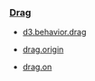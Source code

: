 ### [](https://github.com/mbostock/d3/wiki/Api%E5%8F%82%E8%80%83#drag)[Drag](https://github.com/mbostock/d3/wiki/Drag-Behavior)

*   [d3.behavior.drag](https://github.com/mbostock/d3/wiki/Drag-Behavior#wiki-drag)

*   [drag.origin](https://github.com/mbostock/d3/wiki/Drag-Behavior#wiki-origin)

*   [drag.on](https://github.com/mbostock/d3/wiki/Drag-Behavior#wiki-on)